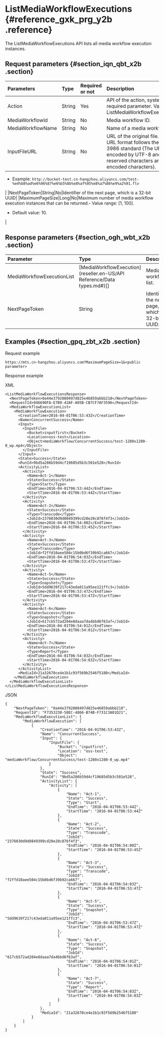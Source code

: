# ListMediaWorkflowExecutions {#reference_gxk_prg_y2b .reference}

The ListMediaWorkflowExecutions API lists all media workflow execution instances.

## Request parameters {#section_iqn_qbt_x2b .section}

|Parameters|Type|Required or not|Description|
|:---------|:---|:--------------|:----------|
|Action|String|Yes|API of the action, system required parameter. Value: ListMediaWorkflowExecutions|
|MediaWorkflowId|String|No|Media workflow ID.|
|MediaWorkflowName|String|No|Name of a media workflow.|
|InputFileURL|String|No|URL of the original file.-   The URL format follows the RFC 3986 standard \(The URL is encoded by UTF-8 and the reserved characters are URL encoded characters\).
-   Example: `http://bucket-test.cn-hangzhou.aliyuncs.com/test-%e4%b8%ad%e6%96%87%e6%b5%8b%e8%af%95%e8%a7%86%e9%a2%91.flv`

|
|NextPageToken|String|No|Identifier of the next page, which is a 32-bit UUID|
|MaximumPageSize|Long|No|Maximum number of media workflow execution instances that can be returned.-   Value range: \[1, 100\].
-   Default value: 10.

|

## Response parameters {#section_ogh_wbt_x2b .section}

|Parameter|Type|Description|
|:--------|:---|:----------|
|MediaWorkflowExecutionList|[MediaWorkflowExecution](reseller.en-US/API Reference/Data types.md#)\[\]|Media workflow list.|
|NextPageToken|String|Identifier of the next page, which is a 32-bit UUID.|

## Examples {#section_gpq_zbt_x2b .section}

Request example

```
https://mts.cn-hangzhou.aliyuncs.com?MaximumPageSize=1&<public parameter>
```

Response example

XML

```
<ListMediaWorkflowExecutionsResponse> 
  <NextPageToken>0a44e3792080497d825e46859abbb218</NextPageToken>  
  <RequestId>946690FA-E7B9-42AF-A05B-CB7CF7AF3596</RequestId>  
  <MediaWorkflowExecutionList> 
    <MediaWorkflowExecution> 
      <CreationTime>2016-04-01T06:53:43Z</CreationTime>  
      <Name>ConcurrentSuccess</Name>  
      <Input> 
        <InputFile> 
          <Bucket>inputfirst</Bucket>  
          <Location>oss-test</Location>  
          <Object>mediaWorkflow/ConcurrentSuccess/test-1280x1280-0_wp.mp4</Object> 
        </InputFile> 
      </Input>  
      <State>Success</State>  
      <RunId>9bd5a286b59d4cf19685d5b3c501e528</RunId>  
      <ActivityList> 
        <Activity> 
          <Name>Act-1</Name>  
          <State>Success</State>  
          <Type>Start</Type>  
          <EndTime>2016-04-01T06:53:44Z</EndTime>  
          <StartTime>2016-04-01T06:53:44Z</StartTime> 
        </Activity>  
        <Activity> 
          <Name>Act-2</Name>  
          <State>Success</State>  
          <Type>Transcode</Type>  
          <JobId>2376030d9d0849399cd20e20c876f4f3</JobId>  
          <EndTime>2016-04-01T06:54:00Z</EndTime>  
          <StartTime>2016-04-01T06:53:45Z</StartTime> 
        </Activity>  
        <Activity> 
          <Name>Act-3</Name>  
          <State>Success</State>  
          <Type>Transcode</Type>  
          <JobId>f2ffd10aee504c15b0bd6f39b92ca667</JobId>  
          <EndTime>2016-04-01T06:54:03Z</EndTime>  
          <StartTime>2016-04-01T06:53:47Z</StartTime> 
        </Activity>  
        <Activity> 
          <Name>Act-5</Name>  
          <State>Success</State>  
          <Type>Snapshot</Type>  
          <JobId>5dd9639f217c43eda011a95ee121ffc3</JobId>  
          <EndTime>2016-04-01T06:53:47Z</EndTime>  
          <StartTime>2016-04-01T06:53:47Z</StartTime> 
        </Activity>  
        <Activity> 
          <Name>Act-6</Name>  
          <State>Success</State>  
          <Type>Snapshot</Type>  
          <JobId>617cb572ad204e8daaa7da4bbd6f63af</JobId>  
          <EndTime>2016-04-01T06:54:01Z</EndTime>  
          <StartTime>2016-04-01T06:54:01Z</StartTime> 
        </Activity>  
        <Activity> 
          <Name>Act-7</Name>  
          <State>Success</State>  
          <Type>Report</Type>  
          <EndTime>2016-04-01T06:54:03Z</EndTime>  
          <StartTime>2016-04-01T06:54:03Z</StartTime> 
        </Activity> 
      </ActivityList>  
      <MediaId>21a32670ce4e1b1c93f569b2546f5180</MediaId> 
    </MediaWorkflowExecution> 
  </MediaWorkflowExecutionList> 
</ListMediaWorkflowExecutionsResponse>
```

JSON

```
{
    "NextPageToken": "0a44e3792080497d825e46859abbb218",
    "RequestId": "F7353230-58EC-4866-B74B-F731C3A01D21",
    "MediaWorkflowExecutionList": {
        "MediaWorkflowExecution": [
            {
                "CreationTime": "2016-04-01T06:53:43Z",
                "Name": "ConcurrentSuccess",
                "Input": {
                    "InputFile": {
                        "Bucket": "inputfirst",
                        "Location": "oss-test",
                        "Object": "mediaWorkflow/ConcurrentSuccess/test-1280x1280-0_wp.mp4"
                    }
                },
                "State": "Success",
                "RunId": "9bd5a286b59d4cf19685d5b3c501e528",
                "ActivityList": {
                    "Activity": [
                        {
                            "Name": "Act-1",
                            "State": "Success",
                            "Type": "Start",
                            "EndTime": "2016-04-01T06:53:44Z",
                            "StartTime": "2016-04-01T06:53:44Z"
                        },
                        {
                            "Name": "Act-2",
                            "State": "Success",
                            "Type": "Transcode",
                            "JobId": "2376030d9d0849399cd20e20c876f4f3",
                            "EndTime": "2016-04-01T06:54:00Z",
                            "StartTime": "2016-04-01T06:53:45Z"
                        },
                        {
                            "Name": "Act-3",
                            "State": "Success",
                            "Type": "Transcode",
                            "JobId": "f2ffd10aee504c15b0bd6f39b92ca667",
                            "EndTime": "2016-04-01T06:54:03Z",
                            "StartTime": "2016-04-01T06:53:47Z"
                        },
                        {
                            "Name": "Act-5",
                            "State": "Success",
                            "Type": "Snapshot",
                            "JobId": "5dd9639f217c43eda011a95ee121ffc3",
                            "EndTime": "2016-04-01T06:53:47Z",
                            "StartTime": "2016-04-01T06:53:47Z"
                        },
                        {
                            "Name": "Act-6",
                            "State": "Success",
                            "Type": "Snapshot",
                            "JobId": "617cb572ad204e8daaa7da4bbd6f63af",
                            "EndTime": "2016-04-01T06:54:01Z",
                            "StartTime": "2016-04-01T06:54:01Z"
                        },
                        {
                            "Name": "Act-7",
                            "State": "Success",
                            "Type": "Report",
                            "EndTime": "2016-04-01T06:54:03Z",
                            "StartTime": "2016-04-01T06:54:03Z"
                        }
                    ]
                },
                "MediaId": "21a32670ce4e1b1c93f569b2546f5180"
            }
        ]
    }
}
```

